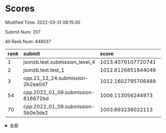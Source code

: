 # Scores

Modified Time: 2022-03-31 08:15:30

Submit Num: 207

All Rank Num: 448037

| rank |               submit               |       score        |       sigma        | pk_num |
| :--- | :--------------------------------- | :----------------- | :----------------- | :----- |
| 1    | jsonzb.test.submission_level_4     | 1013.4076107720741 | 0.8206370738282245 | 8666   |
| 2    | jsonzb.test.test_1                 | 1012.6126851844049 | 0.8021831778340948 | 8660   |
| 3    | cpp.21_12_24.submission-2b2ea0d7   | 1012.1602795706488 | 0.7885373678106408 | 8658   |
| 54   | cpp.2022_01_09.submission-816672bd | 1006.113056244973  | 0.7187971649225898 | 8658   |
| 70   | cpp.2022_01_09.submission-5b0e3de2 | 1003.693236022113  | 0.7242925506290139 | 8659   |


<details>
<summary>全部</summary>

| rank |                 submit                 |       score        |       sigma        | pk_num |
| :--- | :------------------------------------- | :----------------- | :----------------- | :----- |
| 1    | jsonzb.test.submission_level_4         | 1013.4076107720741 | 0.8206370738282245 | 8666   |
| 2    | jsonzb.test.test_1                     | 1012.6126851844049 | 0.8021831778340948 | 8660   |
| 3    | cpp.21_12_24.submission-2b2ea0d7       | 1012.1602795706488 | 0.7885373678106408 | 8658   |
| 4    | gobigger.level_3.submission_level_3_21 | 1011.8764731966367 | 0.7620950286367165 | 8654   |
| 5    | gobigger.level_3.submission_level_3_12 | 1011.3907083862794 | 0.771954741422562  | 8659   |
| 6    | gobigger.level_3.submission_level_3_4  | 1011.2831757882622 | 0.7673324003605035 | 8653   |
| 7    | gobigger.level_3.submission_level_3_0  | 1011.2080211923021 | 0.7638874386456236 | 8664   |
| 8    | gobigger.level_3.submission_level_3_39 | 1011.1996368933194 | 0.7704617461128119 | 8661   |
| 9    | gobigger.level_3.submission_level_3_30 | 1011.0000986863552 | 0.7539917551472489 | 8655   |
| 10   | gobigger.level_3.submission_level_3_3  | 1010.926657414663  | 0.7934740242986078 | 8661   |
| 11   | gobigger.level_3.submission_level_3_26 | 1010.8892323948618 | 0.7626985399854798 | 8663   |
| 12   | gobigger.level_3.submission_level_3_11 | 1010.8626579624095 | 0.774353385940231  | 8659   |
| 13   | gobigger.level_3.submission_level_3_49 | 1010.6930887752284 | 0.7662636120512952 | 8659   |
| 14   | gobigger.level_3.submission_level_3_29 | 1010.6418439462502 | 0.7616451662550536 | 8661   |
| 15   | gobigger.level_3.submission_level_3_41 | 1010.4413682001052 | 0.7593304440359584 | 8658   |
| 16   | gobigger.level_3.submission_level_3_40 | 1010.4386619664216 | 0.7653463335471442 | 8659   |
| 17   | gobigger.level_3.submission_level_3_17 | 1010.4368490626608 | 0.76319141565351   | 8656   |
| 18   | gobigger.level_3.submission_level_3_23 | 1010.3948294893144 | 0.7531193734571895 | 8660   |
| 19   | gobigger.level_3.submission_level_3_31 | 1010.3802726972003 | 0.7704511695201971 | 8658   |
| 20   | gobigger.level_3.submission_level_3_37 | 1010.3752901279648 | 0.7539606320380698 | 8658   |
| 21   | gobigger.level_3.submission_level_3_47 | 1010.3748360020143 | 0.7732967872269793 | 8658   |
| 22   | gobigger.level_3.submission_level_3_38 | 1010.3333247598916 | 0.7516350624087555 | 8651   |
| 23   | gobigger.level_3.submission_level_3_5  | 1010.3028453260451 | 0.7607744013906886 | 8656   |
| 24   | gobigger.level_3.submission_level_3_9  | 1010.29411374802   | 0.7647219698818882 | 8658   |
| 25   | gobigger.level_3.submission_level_3_22 | 1010.2907967946322 | 0.7563179217997231 | 8654   |
| 26   | gobigger.level_3.submission_level_3_19 | 1010.2455725659913 | 0.7627083449664641 | 8659   |
| 27   | gobigger.level_3.submission_level_3_35 | 1010.1709952628784 | 0.7614859314241997 | 8656   |
| 28   | gobigger.level_3.submission_level_3_15 | 1010.0882522839769 | 0.7680607612407864 | 8655   |
| 29   | gobigger.level_3.submission_level_3_43 | 1010.0868523998045 | 0.7758429742914748 | 8658   |
| 30   | gobigger.level_3.submission_level_3_36 | 1010.0099231718905 | 0.7465201000897145 | 8657   |
| 31   | gobigger.level_3.submission_level_3_6  | 1009.8842478444367 | 0.7716904380424169 | 8658   |
| 32   | gobigger.level_3.submission_level_3_48 | 1009.8674098407366 | 0.757421337816586  | 8658   |
| 33   | gobigger.level_3.submission_level_3_33 | 1009.8650170764839 | 0.7401333772573768 | 8653   |
| 34   | gobigger.level_3.submission_level_3_32 | 1009.8425733037801 | 0.7535546160033634 | 8662   |
| 35   | gobigger.level_3.submission_level_3_46 | 1009.8219606689203 | 0.7674338789879253 | 8658   |
| 36   | gobigger.level_3.submission_level_3_25 | 1009.7354938264623 | 0.7675580067696508 | 8655   |
| 37   | gobigger.level_3.submission_level_3_27 | 1009.6680950779264 | 0.7441640316796747 | 8659   |
| 38   | gobigger.level_3.submission_level_3_10 | 1009.6183817850532 | 0.7583328227670191 | 8656   |
| 39   | gobigger.level_3.submission_level_3_2  | 1009.5256031909848 | 0.7458785914460729 | 8653   |
| 40   | gobigger.level_3.submission_level_3_20 | 1009.4597942457904 | 0.746210910797027  | 8656   |
| 41   | gobigger.level_3.submission_level_3_24 | 1009.4565543826603 | 0.7331197540726629 | 8657   |
| 42   | gobigger.level_3.submission_level_3_13 | 1009.4316935794658 | 0.7613485991620383 | 8654   |
| 43   | gobigger.level_3.submission_level_3_44 | 1009.3863620817261 | 0.748676406801618  | 8656   |
| 44   | gobigger.level_3.submission_level_3_16 | 1009.2120619372371 | 0.7306793941902401 | 8654   |
| 45   | gobigger.level_3.submission_level_3_34 | 1009.194752734472  | 0.7314039944740804 | 8660   |
| 46   | gobigger.level_3.submission_level_3_18 | 1009.1912464751094 | 0.749241445687292  | 8658   |
| 47   | gobigger.level_3.submission_level_3_14 | 1009.1284474774386 | 0.7570352380475656 | 8657   |
| 48   | gobigger.level_3.submission_level_3_7  | 1009.0406181339184 | 0.7454007576765874 | 8653   |
| 49   | gobigger.level_3.submission_level_3_28 | 1008.9449671260463 | 0.7594082120587188 | 8660   |
| 50   | gobigger.level_3.submission_level_3_42 | 1008.8355661819164 | 0.7508292386696224 | 8655   |
| 51   | gobigger.level_3.submission_level_3_45 | 1008.8043216493529 | 0.777800051530326  | 8660   |
| 52   | gobigger.level_3.submission_level_3_1  | 1008.7307354929333 | 0.7540170134094532 | 8653   |
| 53   | gobigger.level_3.submission_level_3_8  | 1008.6191349441921 | 0.7418943458958019 | 8649   |
| 54   | cpp.2022_01_09.submission-816672bd     | 1006.113056244973  | 0.7187971649225898 | 8658   |
| 55   | gobigger.level_1.submission_level_1_0  | 1004.8234220120194 | 0.7106746135601872 | 8659   |
| 56   | gobigger.level_1.submission_level_1_31 | 1004.7540101409081 | 0.7258298774234613 | 8661   |
| 57   | gobigger.level_1.submission_level_1_27 | 1004.475770533318  | 0.7321352726576632 | 8657   |
| 58   | gobigger.level_1.submission_level_1_36 | 1004.2901271939094 | 0.7156317112123637 | 8661   |
| 59   | gobigger.level_1.submission_level_1_10 | 1004.2408920916007 | 0.7308871899889072 | 8659   |
| 60   | gobigger.level_1.submission_level_1_42 | 1004.2252535625784 | 0.7223984879811558 | 8656   |
| 61   | gobigger.level_1.submission_level_1_30 | 1004.1112345651846 | 0.7168101846741113 | 8657   |
| 62   | gobigger.level_1.submission_level_1_24 | 1004.0606403548956 | 0.7214492599524255 | 8662   |
| 63   | gobigger.level_1.submission_level_1_48 | 1003.9889255903518 | 0.7189738707872176 | 8654   |
| 64   | gobigger.level_1.submission_level_1_19 | 1003.9290616434473 | 0.719671723578782  | 8655   |
| 65   | gobigger.level_1.submission_level_1_47 | 1003.9056550343587 | 0.7233661537210835 | 8660   |
| 66   | gobigger.level_1.submission_level_1_7  | 1003.8792259537285 | 0.709695971442788  | 8657   |
| 67   | gobigger.level_1.submission_level_1_33 | 1003.8724225568502 | 0.7155813145712727 | 8657   |
| 68   | gobigger.level_1.submission_level_1_39 | 1003.8291111371614 | 0.7205266844197286 | 8656   |
| 69   | gobigger.level_1.submission_level_1_21 | 1003.7697501243917 | 0.71838156603682   | 8662   |
| 70   | cpp.2022_01_09.submission-5b0e3de2     | 1003.693236022113  | 0.7242925506290139 | 8659   |
| 71   | gobigger.level_1.submission_level_1_26 | 1003.6911077019051 | 0.7075463057893945 | 8660   |
| 72   | gobigger.level_1.submission_level_1_14 | 1003.6884891835288 | 0.711738743891055  | 8659   |
| 73   | gobigger.level_1.submission_level_1_11 | 1003.6537733986277 | 0.7071201294129249 | 8649   |
| 74   | gobigger.level_1.submission_level_1_13 | 1003.6425830993231 | 0.7083250904565765 | 8656   |
| 75   | gobigger.level_1.submission_level_1_4  | 1003.6340992298591 | 0.7204277454786077 | 8657   |
| 76   | gobigger.level_1.submission_level_1_38 | 1003.6323024370656 | 0.7269879021679385 | 8657   |
| 77   | gobigger.level_1.submission_level_1_8  | 1003.5551523390455 | 0.7124611154568925 | 8658   |
| 78   | gobigger.level_1.submission_level_1_40 | 1003.5303226831674 | 0.7104725665332645 | 8658   |
| 79   | gobigger.level_1.submission_level_1_18 | 1003.5263680813993 | 0.7104221636326095 | 8659   |
| 80   | gobigger.level_1.submission_level_1_41 | 1003.4984355799252 | 0.722471990574218  | 8660   |
| 81   | gobigger.level_1.submission_level_1_6  | 1003.4254419986278 | 0.7160232091787582 | 8657   |
| 82   | gobigger.level_1.submission_level_1_43 | 1003.3581264175671 | 0.7135449007319478 | 8662   |
| 83   | gobigger.level_1.submission_level_1_15 | 1003.304483132333  | 0.7206674576903925 | 8651   |
| 84   | gobigger.level_1.submission_level_1_32 | 1003.2788376386767 | 0.7153643316591659 | 8654   |
| 85   | gobigger.level_1.submission_level_1_12 | 1003.1936443111377 | 0.7195305104543878 | 8657   |
| 86   | gobigger.level_1.submission_level_1_20 | 1003.1718371377088 | 0.7094404134537354 | 8658   |
| 87   | gobigger.level_1.submission_level_1_9  | 1003.1320340205563 | 0.7206663107930316 | 8655   |
| 88   | gobigger.level_1.submission_level_1_1  | 1002.9918494773266 | 0.7326296285887058 | 8660   |
| 89   | gobigger.level_1.submission_level_1_44 | 1002.9249747613231 | 0.7191037923056063 | 8657   |
| 90   | gobigger.level_1.submission_level_1_16 | 1002.9173487867547 | 0.7061347527489732 | 8659   |
| 91   | gobigger.level_1.submission_level_1_17 | 1002.9064767563285 | 0.7189656811810495 | 8659   |
| 92   | gobigger.level_1.submission_level_1_22 | 1002.8803264951202 | 0.7215106407814226 | 8655   |
| 93   | gobigger.level_1.submission_level_1_29 | 1002.8800963482144 | 0.7205764893147886 | 8659   |
| 94   | gobigger.level_1.submission_level_1_49 | 1002.8117471300571 | 0.7141106518470737 | 8659   |
| 95   | gobigger.level_1.submission_level_1_5  | 1002.7651707939099 | 0.7207452102547584 | 8662   |
| 96   | gobigger.level_1.submission_level_1_23 | 1002.7374040210109 | 0.7233049229100222 | 8657   |
| 97   | gobigger.level_1.submission_level_1_28 | 1002.6512317791627 | 0.7185260158690527 | 8657   |
| 98   | gobigger.level_1.submission_level_1_35 | 1002.6086756007795 | 0.7206955117660765 | 8661   |
| 99   | gobigger.level_1.submission_level_1_25 | 1002.600345644541  | 0.7088599433390383 | 8662   |
| 100  | gobigger.level_1.submission_level_1_46 | 1002.4998752377822 | 0.7181294182343347 | 8659   |
| 101  | gobigger.level_1.submission_level_1_37 | 1002.4140570125855 | 0.7085460149272632 | 8659   |
| 102  | gobigger.level_1.submission_level_1_3  | 1002.216766106289  | 0.7046052333643881 | 8658   |
| 103  | gobigger.level_1.submission_level_1_34 | 1002.0361013036114 | 0.7110907395423398 | 8660   |
| 104  | gobigger.level_1.submission_level_1_2  | 1001.9113911273564 | 0.7093579663845065 | 8657   |
| 105  | gobigger.level_1.submission_level_1_45 | 1001.1104491500437 | 0.7091816130003554 | 8657   |
| 106  | gobigger.random.submission_random_3    | 997.7355163343075  | 0.699247448377301  | 8658   |
| 107  | gobigger.random.submission_random_12   | 997.5690200836297  | 0.7008664593184163 | 8656   |
| 108  | gobigger.random.submission_random_2    | 997.0343559304396  | 0.7036674621245672 | 8654   |
| 109  | gobigger.random.submission_random_1    | 997.0116180117284  | 0.7260469539254443 | 8658   |
| 110  | gobigger.random.submission_random_18   | 996.7226753888268  | 0.7120271331089527 | 8658   |
| 111  | gobigger.random.submission_random_22   | 996.6921922934711  | 0.7134473790996941 | 8655   |
| 112  | gobigger.random.submission_random_25   | 996.6678828086082  | 0.7126085961733523 | 8656   |
| 113  | gobigger.random.submission_random_28   | 996.5767622889931  | 0.7064249895447106 | 8656   |
| 114  | gobigger.random.submission_random_48   | 996.5750035174244  | 0.7070678727322306 | 8660   |
| 115  | gobigger.random.submission_random_38   | 996.5561464672779  | 0.7142421305196173 | 8658   |
| 116  | gobigger.random.submission_random_30   | 996.5412510206745  | 0.7212429969329354 | 8655   |
| 117  | gobigger.random.submission_random_40   | 996.5308499959482  | 0.711596513900809  | 8652   |
| 118  | gobigger.random.submission_random_15   | 996.4721331187037  | 0.7036693891535978 | 8660   |
| 119  | gobigger.random.submission_random_42   | 996.3839492930424  | 0.7128209020381915 | 8659   |
| 120  | gobigger.random.submission_random_41   | 996.3803238649917  | 0.702788671297851  | 8660   |
| 121  | gobigger.random.submission_random_29   | 996.3522821554534  | 0.6959297099497685 | 8655   |
| 122  | gobigger.random.submission_random_9    | 996.3489277648566  | 0.7096375918084457 | 8660   |
| 123  | gobigger.random.submission_random_49   | 996.3456251152602  | 0.7077704187910062 | 8657   |
| 124  | gobigger.random.submission_random_39   | 996.3123935948471  | 0.7174959651100655 | 8654   |
| 125  | gobigger.random.submission_random_47   | 996.2878640661776  | 0.7036526772347744 | 8664   |
| 126  | gobigger.random.submission_random_34   | 996.2773945240227  | 0.701089659253744  | 8659   |
| 127  | gobigger.random.submission_random_6    | 996.2577596160576  | 0.7354461554099916 | 8661   |
| 128  | gobigger.random.submission_random_23   | 996.2163632157577  | 0.7141535547513138 | 8657   |
| 129  | gobigger.random.submission_random_35   | 996.1526111477116  | 0.7064849815853923 | 8660   |
| 130  | gobigger.random.submission_random_31   | 996.0923742378438  | 0.7123283925244508 | 8659   |
| 131  | gobigger.random.submission_random_37   | 996.0704905946687  | 0.7258500242315152 | 8661   |
| 132  | gobigger.random.submission_random_4    | 996.0483158260362  | 0.7075167183006157 | 8654   |
| 133  | gobigger.random.submission_random_20   | 996.0394877446464  | 0.7006248970361919 | 8661   |
| 134  | gobigger.random.submission_random_32   | 995.9745748168822  | 0.7082431117015128 | 8658   |
| 135  | gobigger.random.submission_random_44   | 995.7581122608877  | 0.7109084108008475 | 8658   |
| 136  | gobigger.random.submission_random_36   | 995.7340282548396  | 0.7104569025927214 | 8652   |
| 137  | gobigger.random.submission_random_27   | 995.7258463907024  | 0.7081891184950257 | 8657   |
| 138  | gobigger.random.submission_random_5    | 995.7200734139305  | 0.7227719105396936 | 8656   |
| 139  | gobigger.random.submission_random_21   | 995.7028773743292  | 0.7079686998231851 | 8649   |
| 140  | gobigger.random.submission_random_46   | 995.6615372491001  | 0.7337312204471165 | 8656   |
| 141  | gobigger.random.submission_random_45   | 995.6435187408853  | 0.7206165020710933 | 8657   |
| 142  | gobigger.random.submission_random_10   | 995.6289682943222  | 0.7170332234001783 | 8662   |
| 143  | gobigger.random.submission_random_43   | 995.5545033822186  | 0.728548135097361  | 8653   |
| 144  | gobigger.random.submission_random_14   | 995.4825069803107  | 0.7175847945867592 | 8657   |
| 145  | gobigger.random.submission_random_7    | 995.4603776806513  | 0.7190232557110643 | 8655   |
| 146  | gobigger.random.submission_random_13   | 995.4280891544845  | 0.7179158003299158 | 8655   |
| 147  | gobigger.random.submission_random_19   | 995.3669620355233  | 0.7221547263532043 | 8661   |
| 148  | gobigger.random.submission_random_8    | 995.2731497170454  | 0.7139048841313267 | 8661   |
| 149  | gobigger.random.submission_random_33   | 995.2398251609534  | 0.7112579890266433 | 8661   |
| 150  | gobigger.random.submission_random_16   | 995.1466505111459  | 0.7182438234337356 | 8662   |
| 151  | gobigger.random.submission_random_24   | 995.116187055512   | 0.7114452640876696 | 8657   |
| 152  | gobigger.random.submission_random_11   | 994.7321160711442  | 0.7113401521274197 | 8658   |
| 153  | gobigger.random.submission_random_17   | 994.6694918332404  | 0.723209998547122  | 8658   |
| 154  | gobigger.level_2.submission_level_2_22 | 994.4492327807643  | 0.7298344108066855 | 8660   |
| 155  | gobigger.random.submission_random_0    | 994.3855373963893  | 0.7134697759720718 | 8659   |
| 156  | gobigger.random.submission_random_26   | 994.3650539701757  | 0.7131806980472339 | 8656   |
| 157  | gobigger.level_2.submission_level_2_44 | 993.7229231581731  | 0.7300886348062026 | 8655   |
| 158  | gobigger.level_2.submission_level_2_14 | 993.4414796268297  | 0.730032321570291  | 8653   |
| 159  | gobigger.level_2.submission_level_2_16 | 993.2511126403147  | 0.7400529078042984 | 8655   |
| 160  | gobigger.level_2.submission_level_2_20 | 993.18353641061    | 0.7483327809964635 | 8657   |
| 161  | gobigger.level_2.submission_level_2_47 | 993.1158516384102  | 0.7363678440221103 | 8665   |
| 162  | gobigger.level_2.submission_level_2_33 | 993.0893977117021  | 0.7427862733296103 | 8658   |
| 163  | gobigger.level_2.submission_level_2_11 | 993.0679829795077  | 0.7424481302017089 | 8657   |
| 164  | gobigger.level_2.submission_level_2_18 | 993.0138843086631  | 0.7500009247720735 | 8657   |
| 165  | gobigger.level_2.submission_level_2_24 | 992.9622607696194  | 0.7233252747169094 | 8663   |
| 166  | gobigger.level_2.submission_level_2_30 | 992.8234952790693  | 0.7275852738417014 | 8660   |
| 167  | gobigger.level_2.submission_level_2_19 | 992.806330891869   | 0.7502598800966044 | 8657   |
| 168  | gobigger.level_2.submission_level_2_6  | 992.7800982584565  | 0.7366153386733572 | 8662   |
| 169  | gobigger.level_2.submission_level_2_1  | 992.7790677905718  | 0.725145530623518  | 8659   |
| 170  | gobigger.level_2.submission_level_2_42 | 992.7750599221764  | 0.7415410181730522 | 8657   |
| 171  | gobigger.level_2.submission_level_2_17 | 992.433885582921   | 0.7291730355688292 | 8660   |
| 172  | gobigger.level_2.submission_level_2_45 | 992.3390991843777  | 0.7438089960767809 | 8654   |
| 173  | gobigger.level_2.submission_level_2_21 | 992.3274828273123  | 0.739639796239438  | 8655   |
| 174  | gobigger.level_2.submission_level_2_34 | 992.308245568038   | 0.734458282719852  | 8658   |
| 175  | gobigger.level_2.submission_level_2_12 | 992.29442035583    | 0.7569300543576923 | 8660   |
| 176  | gobigger.level_2.submission_level_2_4  | 992.2541476476661  | 0.7451484563865179 | 8655   |
| 177  | gobigger.level_2.submission_level_2_28 | 992.1509769967437  | 0.7472126493172069 | 8657   |
| 178  | gobigger.level_2.submission_level_2_32 | 992.1492956919805  | 0.751085553175963  | 8655   |
| 179  | gobigger.level_2.submission_level_2_8  | 992.1101478575717  | 0.7456778683631455 | 8662   |
| 180  | gobigger.level_2.submission_level_2_49 | 992.0509664186768  | 0.7553198937608439 | 8657   |
| 181  | gobigger.level_2.submission_level_2_13 | 992.0454298366453  | 0.7370091472481357 | 8661   |
| 182  | gobigger.level_2.submission_level_2_39 | 991.9758827125266  | 0.7355897837530386 | 8666   |
| 183  | gobigger.level_2.submission_level_2_40 | 991.9541236763793  | 0.7441827252736911 | 8660   |
| 184  | gobigger.level_2.submission_level_2_23 | 991.7961965946322  | 0.7485006307205082 | 8656   |
| 185  | gobigger.level_2.submission_level_2_29 | 991.7160582646544  | 0.745703806369405  | 8657   |
| 186  | gobigger.level_2.submission_level_2_15 | 991.7004462876752  | 0.7382026764588193 | 8659   |
| 187  | gobigger.level_2.submission_level_2_7  | 991.6993909475898  | 0.728437102124539  | 8658   |
| 188  | gobigger.level_2.submission_level_2_5  | 991.6681941357115  | 0.7570853429973055 | 8660   |
| 189  | gobigger.level_2.submission_level_2_26 | 991.5799617992108  | 0.7567036690718094 | 8658   |
| 190  | gobigger.level_2.submission_level_2_43 | 991.4965949890933  | 0.7595597188672932 | 8652   |
| 191  | gobigger.level_2.submission_level_2_31 | 991.3402556922499  | 0.7603718675076276 | 8656   |
| 192  | gobigger.level_2.submission_level_2_46 | 991.286013641301   | 0.7277317916023285 | 8661   |
| 193  | gobigger.level_2.submission_level_2_10 | 991.2824638341895  | 0.7678702162581855 | 8656   |
| 194  | gobigger.level_2.submission_level_2_48 | 991.2480127581282  | 0.7449189542192354 | 8660   |
| 195  | gobigger.level_2.submission_level_2_35 | 991.2464729390656  | 0.7816707588044316 | 8658   |
| 196  | gobigger.level_2.submission_level_2_25 | 991.225320663474   | 0.7709490138002097 | 8658   |
| 197  | gobigger.level_2.submission_level_2_9  | 991.1580691935194  | 0.7403713378733533 | 8664   |
| 198  | gobigger.level_2.submission_level_2_36 | 991.0956876327488  | 0.759003938672303  | 8657   |
| 199  | gobigger.level_2.submission_level_2_37 | 991.0619231727895  | 0.7369279008334593 | 8653   |
| 200  | gobigger.level_2.submission_level_2_3  | 991.0508697842882  | 0.7404859134113567 | 8662   |
| 201  | gobigger.level_2.submission_level_2_27 | 990.8775953872263  | 0.7710848267822223 | 8660   |
| 202  | gobigger.level_2.submission_level_2_0  | 990.8698045162025  | 0.7481843418143995 | 8659   |
| 203  | gobigger.level_2.submission_level_2_2  | 990.8637192801433  | 0.7488606522190744 | 8655   |
| 204  | gobigger.level_2.submission_level_2_38 | 990.2706412091158  | 0.7662360427590016 | 8660   |
| 205  | gobigger.level_2.submission_level_2_41 | 990.2458449525853  | 0.7568071492559424 | 8658   |
| 206  | gobigger.none.submission_none_0        | 978.6467558531183  | 1.2375484814539524 | 8658   |
| 207  | gobigger.none.submission_none_1        | 976.1052526773373  | 1.482803468073276  | 8654   |

</details>